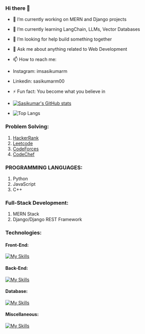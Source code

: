 ### Hi there 👋

- 🔭 I’m currently working on MERN and Django projects
- 🌱 I’m currently learning LangChain, LLMs, Vector Databases
- 🤔 I’m looking for help build something together
- 💬 Ask me about anything related to Web Development
- 📫 How to reach me: 
-    Instagram: imsasikumarm
-    Linkedin:  sasikumarm00
- ⚡ Fun fact: You become what you believe in

- [![Sasikumar's GitHub stats](https://github-readme-stats.vercel.app/api?username=sasikumar00)](https://github.com/sasikumar00/github-readme-stats)
- ![Top Langs](https://github-readme-stats.vercel.app/api/top-langs/?username=sasikumar00&langs_count=8)

### Problem Solving:
1) [HackerRank](https://www.hackerrank.com/profile/sasikumarworks)
2) [Leetcode](https://leetcode.com/u/Sasikumar_M/)
3) [CodeForces](https://codeforces.com/profile/sasikumar_m)
4) [CodeChef](https://www.codechef.com/users/sasikumar00)

### PROGRAMMING LANGUAGES:
1) Python
2) JavaScript
3) C++

### Full-Stack Development:
1) MERN Stack
2) Django/Django REST Framework

### Technologies:
#### Front-End:
[![My Skills](https://skillicons.dev/icons?i=figma,html,css,js,react,tailwindcss)](https://skillicons.dev)

#### Back-End:
[![My Skills](https://skillicons.dev/icons?i=nodejs,expressjs,python,django,flask,firebase)](https://skillicons.dev)

#### Database:
[![My Skills](https://skillicons.dev/icons?i=mongodb,mysql,sqlite)](https://skillicons.dev)

#### Miscellaneous:
[![My Skills](https://skillicons.dev/icons?i=bootstrap,dart,docker,firebase,git,postman,pug,vercel,vscode,pinecone,langchain,AI,ML)](https://skillicons.dev)
